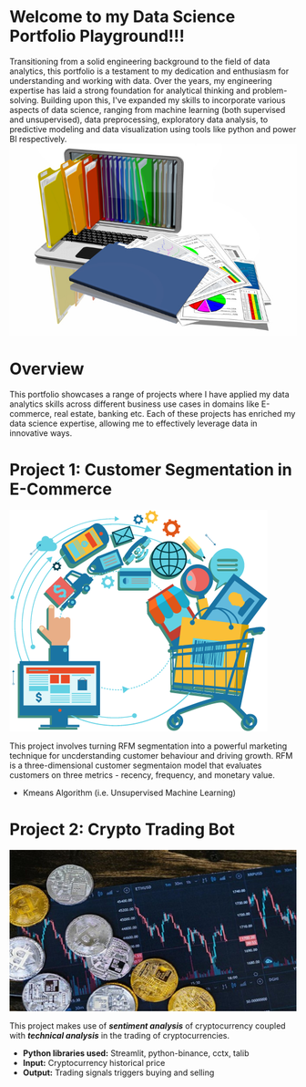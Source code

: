 # Welcome to my Data Science Portfolio Playground!!! 

Transitioning from a solid engineering background to the field of data analytics, this portfolio is a testament to my dedication and enthusiasm for understanding and working with data. Over the years, my engineering expertise has laid a strong foundation for analytical thinking and problem-solving. Building upon this, I've expanded my skills to incorporate various aspects of data science, ranging from machine learning (both supervised and unsupervised), data preprocessing, exploratory data analysis, to predictive modeling and data visualization using tools like python and power BI respectively. 
![image](portfolio.jpg) 

# Overview

This portfolio showcases a range of projects where I have applied my data analytics skills across different business use cases in domains like E-commerce, real estate, banking etc. Each of these projects has enriched my data science expertise, allowing me to effectively leverage data in innovative ways. 


# Project 1: Customer Segmentation in E-Commerce
![image](marketbasketanalysis.png) 

This project involves turning RFM segmentation into a powerful marketing technique for uncderstanding customer behaviour and driving growth. RFM is a three-dimensional customer segmentaion model that evaluates customers on three metrics - recency, frequency, and monetary value.  
* Kmeans Algorithm (i.e. Unsupervised Machine Learning) 

# Project 2: Crypto Trading Bot

![image](cypto.jpg) 

This project makes use of ***sentiment analysis*** of cryptocurrency coupled with ***technical analysis*** in the trading of cryptocurrencies.
* **Python libraries used:** Streamlit, python-binance, cctx, talib
* **Input:** Cryptocurrency historical price
* **Output:** Trading signals triggers buying and selling


